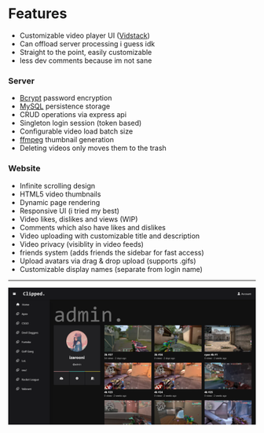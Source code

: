 # Features
- Customizable video player UI ([Vidstack](https://www.vidstack.io/))
- Can offload server processing i guess idk
- Straight to the point, easily customizable
- less dev comments because im not sane

### Server
- [Bcrypt](https://github.com/kelektiv/node.bcrypt.js) password encryption
- [MySQL](https://github.com/mysql/mysql-connector-nodejs) persistence storage
- CRUD operations via express api
- Singleton login session (token based)
- Configurable video load batch size
- [ffmpeg](https://github.com/fluent-ffmpeg/node-fluent-ffmpeg) thumbnail generation
- Deleting videos only moves them to the trash

### Website
- Infinite scrolling design
- HTML5 video thumbnails
- Dynamic page rendering
- Responsive UI (i tried my best)
- Video likes, dislikes and views (WIP)
- Comments which also have likes and dislikes
- Video uploading with customizable title and description
- Video privacy (visiblity in video feeds)
- friends system (adds friends the sidebar for fast access)
- Upload avatars via drag & drop upload (supports .gifs)
- Customizable display names (separate from login name)

---

![website screenshot](/ss.png?raw=true)